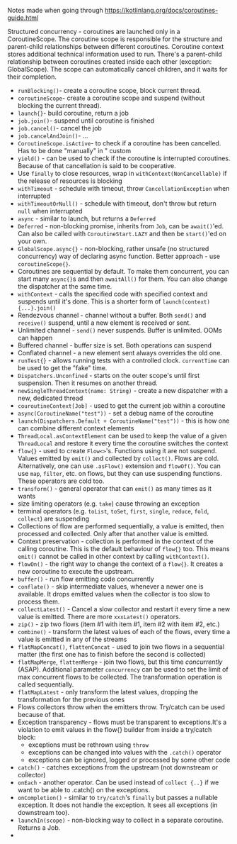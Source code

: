 Notes made when going through https://kotlinlang.org/docs/coroutines-guide.html

Structured concurrency - coroutines are launched only in a CoroutineScope. The coroutine scope is responsible for the
structure and parent-child relationships between different coroutines. Coroutine context stores additional technical
information used to run. There's a parent-child relationship between coroutines created inside each other (exception:
GlobalScope). The scope can automatically cancel children, and it waits for their completion.

* `runBlocking()`- create a coroutine scope, block current thread.
* `coroutineScope`- create a coroutine scope and suspend (without blocking the current thread).
* `launch{}`- build coroutine, return a job
* `job.join()`- suspend until coroutine is finished
* `job.cancel()`- cancel the job
* `job.cancelAndJoin()`- ...
* `CoroutineScope.isActive`- to check if a coroutine has been cancelled. Has to be done "manually" in "
  custom
* `yield()` - can be used to check if the coroutine is interrupted
  coroutines. Because of that cancellation is said to be cooperative.
* Use `finally` to close resources, wrap in `withContext(NonCancellable)` if the release of resources is blocking
* `withTimeout` - schedule with timeout, throw `CancellationException` when interrupted
* `withTimeoutOrNull()` - schedule with timeout, don't throw but return `null` when interrupted
* `async` - similar to launch, but returns a `Deferred`
* `Deferred` - non-blocking promise, inherits from `Job`, can be `await()`'ed. Can also be called
  with `CoroutineStart.LAZY` and then be `start()`'ed on your own.
* `GlobalScope.async{}` - non-blocking, rather unsafe (no structured concurrency) way of declaring async function.
  Better
  approach - use `coroutineScope{}`.
* Coroutines are sequential by default. To make them concurrent, you can start many `async{}`s and then `awaitAll()` for
  them. You can also change the dispatcher at the same time.
* `withContext` - calls the specified code with specified context and suspends until it's done. This is a shorter form
  of `launch(context){...}.join()`
* Rendezvous channel - channel without a buffer. Both `send()` and `receive()` suspend, until a new element is received
  or
  sent.
* Unlimited channel - `send()` never suspends. Buffer is unlimited. OOMs can happen
* Buffered channel - buffer size is set. Both operations can suspend
* Conflated channel - a new element sent always overrides the old one.
* `runTest{}` - allows running tests with a controlled clock. `currentTime` can be used to get the "fake" time.
* `Dispatchers.Unconfined` - starts on the outer scope's until first suspension. Then it resumes on another thread.
* `newSingleThreadContext(name: String)` - create a new dispatcher with a new, dedicated thread
* `couroutineContext[Job]` - used to get the current job within a coroutine
* `async(CoroutineName("test"))` - set a debug name of the coroutine
* `launch(Dispatchers.Default + CoroutineName("test"))` - this is how one can combine different context elements
* `ThreadLocal.asContextElement` can be used to keep the value of a given `ThreadLocal` and restore it every time the
  coroutine switches the context
* `flow{}` - used to create `Flow<>`'s. Functions using it are not suspend. Values emitted by `emit()` and collected
  by `collect()`. Flows are cold. Alternatively, one can use `.asFlow()` extension and `flowOf()`. You can
  use `map`, `filter`, etc. on flows, but they can use suspending functions. These operators are cold too.
* `transform()` - general operator that can `emit()` as many times as it wants
* size limiting operators (e.g. `take`) cause throwing an exception
* terminal operators (e.g. `toList`, `toSet`, `first`, `single`, `reduce`, `fold`, `collect`) are suspending
* Collections of flow are performed sequentially, a value is emitted, then processed and collected. Only after that
  another value is emitted.
* Context preservation - collection is performed in the context of the calling coroutine. This is the default behaviour
  of `flow{}` too. This means `emit()` cannot be called in other context by calling `withContext()`.
* `flowOn()` - the right way to change the context of a `flow{}`. It creates a new coroutine to execute the upstream.
* `buffer()` - run flow emitting code concurrently
* `conflate()` - skip intermediate values, whenever a newer one is available. It drops emitted values when the collector
  is too slow to process them.
* `collectLatest()` - Cancel a slow collector and restart it every time a new value is emitted. There are
  more `xxxLatest()` operators.
* `zip()` - zip two flows (item #1 with item #1, item #2 with item #2, etc.)
* `combine()` - transform the latest values of each of the flows, every time a value is emitted in any of the streams
* `flatMapConcat()`, `flattenConcat` - used to join two flows in a sequential matter (the first one has to finish before
  the second is collected)
* `flatMapMerge`, `flattenMerge` - join two flows, but this time _concurrently_ (ASAP). Additional
  parameter `concurrency` can be used to set the limit of max concurrent flows to be collected. The transformation
  operation is called sequentially.
* `flatMapLatest` - only transform the latest values, dropping the transformation for the previous ones
* Flows collectors throw when the emitters throw. Try/catch can be used because of that.
* Exception transparency - flows must be transparent to exceptions.It's a violation to emit values in the flow{} builder
  from inside a try/catch block:
    * exceptions must be rethrown using `throw`
    * exceptions can be changed into values with the `.catch()` operator
    * exceptions can be ignored, logged or processed by some other code
* `catch()` - catches exceptions from the upstream (not downstream or collector)
* `onEach` - another operator. Can be used instead of `collect {..}` if we want to be able to .catch() on the
  exceptions.
* `onCompletion()` - similar to `try/catch`'s `finally` but passes a nullable exception. It does not handle the exception. It sees all exceptions (in downstream too).
* `launchIn(scope)` - non-blocking way to collect in a separate coroutine. Returns a Job.
* 